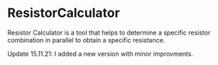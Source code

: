 # ResistorCalculator
Resistor Calculator is a tool that helps to determine a specific resistor combination in parallel to obtain a specific resistance.

Update 15.11.21: I added a new version with minor improvments.
